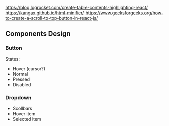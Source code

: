 https://blog.logrocket.com/create-table-contents-highlighting-react/
https://kangax.github.io/html-minifier/
https://www.geeksforgeeks.org/how-to-create-a-scroll-to-top-button-in-react-js/

## Components Design

### Button

States:

- Hover (cursor?)
- Normal
- Pressed
- Disabled

### Dropdown

- Scollbars
- Hover item
- Selected item
